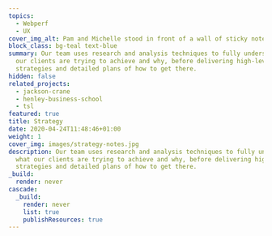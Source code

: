 ```yaml
---
topics:
  - Webperf
  - UX
cover_img_alt: Pam and Michelle stood in front of a wall of sticky notes
block_class: bg-teal text-blue
summary: Our team uses research and analysis techniques to fully understand what
  our clients are trying to achieve and why, before delivering high-level
  strategies and detailed plans of how to get there.
hidden: false
related_projects:
  - jackson-crane
  - henley-business-school
  - tsl
featured: true
title: Strategy
date: 2020-04-24T11:48:46+01:00
weight: 1
cover_img: images/strategy-notes.jpg
description: Our team uses research and analysis techniques to fully understand
  what our clients are trying to achieve and why, before delivering high-level
  strategies and detailed plans of how to get there.
_build:
  render: never
cascade:
  _build:
    render: never
    list: true
    publishResources: true
---
```

